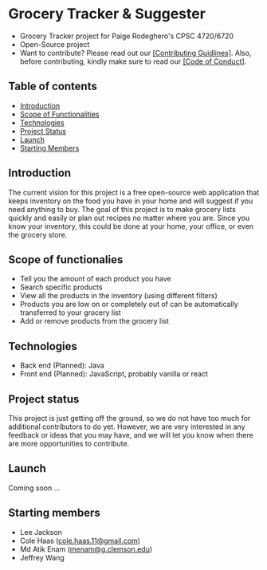 # Grocery Tracker & Suggester
* Grocery Tracker project for Paige Rodeghero's CPSC 4720/6720
* Open-Source project
* Want to contribute? Please read out our [[Contributing Guidlines]](CONTRIBUTING.md). Also, before contributing, kindly make sure to read our  [[Code of Conduct]](CODE_OF_CONDUCT.md).


## Table of contents
* [Introduction](#introduction)
* [Scope of Functionalities](#scope-of-functionalies)
* [Technologies](#technologies)
* [Project Status](#project-status)
* [Launch](#launch)
* [Starting Members](#starting-members)

## Introduction
The current vision for this project is a free open-source web application that keeps inventory on the food you have in your home and will suggest if you need anything to buy. The goal of this project is to make grocery lists quickly and easily or plan out recipes no matter where you are. Since you know your inventory, this could be done at your home, your office, or even the grocery store. 

## Scope of functionalies
* Tell you the amount of each product you have
* Search specific products
* View all the products in the inventory (using different filters)
* Products you are low on or completely out of can be automatically transferred to your grocery list
* Add or remove products from the grocery list
	
## Technologies
* Back end (Planned): Java
* Front end (Planned): JavaScript, probably vanilla or react
	
## Project status
This project is just getting off the ground, so we do not have too much for additional contributors to do yet. However, we are very interested in any feedback or ideas that you may have, and we will let you know when there are more opportunities to contribute.

## Launch
Coming soon ...

## Starting members
* Lee Jackson
* Cole Haas (cole.haas.11@gmail.com)
* Md Atik Enam (menam@g.clemson.edu)
* Jeffrey Wang
